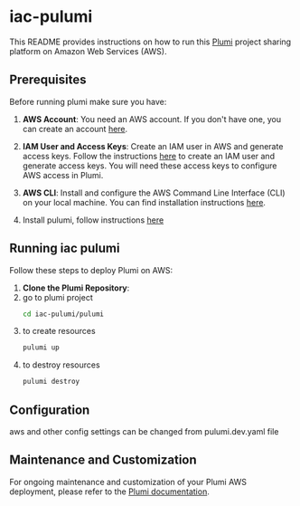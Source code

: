 # iac-pulumi

This README provides instructions on how to run this [Plumi](https://plumi.org/) project sharing platform on Amazon Web Services (AWS). 
## Prerequisites

Before running plumi make sure you have:

1. **AWS Account**: You need an AWS account. If you don't have one, you can create an account [here](https://aws.amazon.com/).

2. **IAM User and Access Keys**: Create an IAM user in AWS and generate access keys. Follow the instructions [here](https://docs.aws.amazon.com/IAM/latest/UserGuide/id_credentials_access-keys.html) to create an IAM user and generate access keys. You will need these access keys to configure AWS access in Plumi.

3. **AWS CLI**: Install and configure the AWS Command Line Interface (CLI) on your local machine. You can find installation instructions [here](https://docs.aws.amazon.com/cli/latest/userguide/cli-chap-getting-started.html).
4. Install pulumi, follow instructions [here](https://www.pulumi.com/docs/install/)

## Running iac pulumi

Follow these steps to deploy Plumi on AWS:

1. **Clone the Plumi Repository**:
2. go to plumi project
   ```bash
   cd iac-pulumi/pulumi
   ```
3. to create resources
   ```bash
   pulumi up
    ```
4. to destroy resources
   ```bash
   pulumi destroy
   ```

## Configuration
aws and other config settings can be changed from pulumi.dev.yaml file
## Maintenance and Customization

For ongoing maintenance and customization of your Plumi AWS deployment, please refer to the [Plumi documentation](https://plumi.readthedocs.io/en/latest/).


